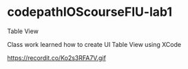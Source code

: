 # codepathIOScourseFIU-lab1
Table View 

Class work learned how to create UI Table View using XCode 

https://recordit.co/Ko2s3RFA7V.gif
